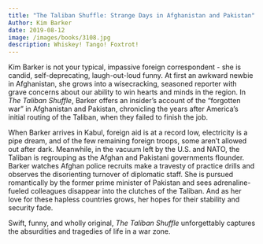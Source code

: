 ```yaml
---
title: "The Taliban Shuffle: Strange Days in Afghanistan and Pakistan"
Author: Kim Barker
date: 2019-08-12
image: /images/books/3108.jpg
description: Whiskey! Tango! Foxtrot!
---
```


Kim Barker is not your typical, impassive foreign correspondent - she is candid, self-deprecating, laugh-out-loud funny. At first an awkward newbie in Afghanistan, she grows into a wisecracking, seasoned reporter with grave concerns about our ability to win hearts and minds in the region. In _The Taliban Shuffle_, Barker offers an insider’s account of the “forgotten war” in Afghanistan and Pakistan, chronicling the years after America’s initial routing of the Taliban, when they failed to finish the job.

When Barker arrives in Kabul, foreign aid is at a record low, electricity is a pipe dream, and of the few remaining foreign troops, some aren’t allowed out after dark. Meanwhile, in the vacuum left by the U.S. and NATO, the Taliban is regrouping as the Afghan and Pakistani governments flounder. Barker watches Afghan police recruits make a travesty of practice drills and observes the disorienting turnover of diplomatic staff. She is pursued romantically by the former prime minister of Pakistan and sees adrenaline-fueled colleagues disappear into the clutches of the Taliban. And as her love for these hapless countries grows, her hopes for their stability and security fade.

Swift, funny, and wholly original, _The Taliban Shuffle_ unforgettably captures the absurdities and tragedies of life in a war zone.
